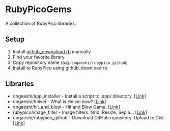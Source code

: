 # RubyPicoGems
A collection of RubyPico libraries.

## Setup
1. Install [github_downaload.rb](https://github.com/ongaeshi/rubypico_github#github_downaloadrb) manually
2. Find your favorite library
3. Copy repository name (a.g. `ongaeshi/rubypico_github`)
4. Install to RubyPico using github_download.rb

## Libraries
- ongaeshi/app_installer - Install a script to .app/ directory. [[Link]](https://github.com/ongaeshi/app_installer)
- ongaeshi/heisei - What is Heisei now? [[Link]](https://github.com/ongaeshi/heisei)
- ongaeshi/hit_and_blow - Hit and Blow Game. [[Link]](https://github.com/ongaeshi/hit_and_blow)
- rubypico/image_filter - Image filters. Grid, Resize, Sepia... [[Link]](https://github.com/rubypico/image_filter)
- ongaeshi/rubypico_github - Download GitHub repository. Upload to Gist. [[Link]](https://github.com/ongaeshi/rubypico_github)
